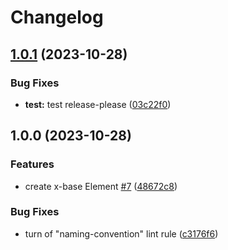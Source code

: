 # Changelog

## [1.0.1](https://github.com/martinrossil/x-tags/compare/v1.0.0...v1.0.1) (2023-10-28)


### Bug Fixes

* **test:** test release-please ([03c22f0](https://github.com/martinrossil/x-tags/commit/03c22f0b42ff4ec1a9f065cdbdda97ae7aff6054))

## 1.0.0 (2023-10-28)


### Features

* create x-base Element [#7](https://github.com/martinrossil/x-tags/issues/7) ([48672c8](https://github.com/martinrossil/x-tags/commit/48672c81c7ddde0c8e4962a2771344c090c05ae5))


### Bug Fixes

* turn of "naming-convention" lint rule ([c3176f6](https://github.com/martinrossil/x-tags/commit/c3176f6aae1541e814cfe5cd797acc8ae2daf0a4))
